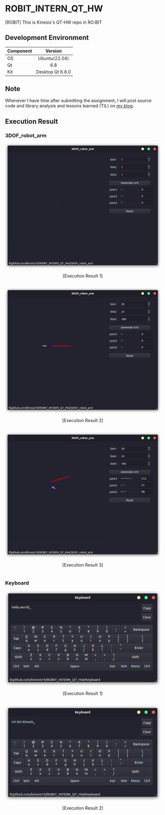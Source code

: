 # ROBIT_INTERN_QT_HW
[ROBIT] This is Kinesis's QT-HW repo in RO:BIT


## Development Environment
| Component | Version |
| :---- | :----: |
| OS | Ubuntu(22.04) |
| Qt | 6.8 |
| Kit | Desktop Qt 6.8.0 |

## Note
Whenever I have time after submitting the assignment, I will post source code and library analysis and lessons learned (TIL) on [my blog](https://kinesis19.github.io/).

## Execution Result
### 3DOF_robot_arm

![3DOF_robot_arm_img1](/imgs/3DOF_robot_arm_img1.png)
<center> [Execution Result 1] </center><br>

![3DOF_robot_arm_img2](/imgs/3DOF_robot_arm_img2.png)
<center> [Execution Result 2] </center><br>

![3DOF_robot_arm_img3](/imgs/3DOF_robot_arm_img3.png)
<center> [Execution Result 3] </center><br>


### Keyboard

![Keyboard](/imgs/2.png)
<center> [Execution Result 1] </center><br>

![Keyboard](/imgs/3.png)
<center> [Execution Result 2] </center><br>
